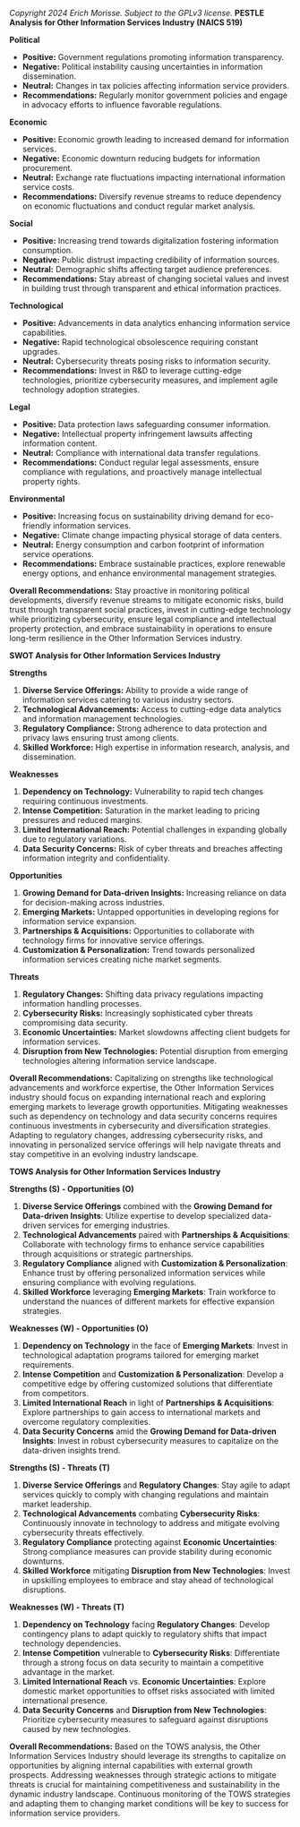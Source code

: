 *Copyright 2024 Erich Morisse.  Subject to the GPLv3 license.*
**PESTLE Analysis for Other Information Services Industry (NAICS 519)**

**Political**
- **Positive:** Government regulations promoting information transparency.
- **Negative:** Political instability causing uncertainties in information dissemination.
- **Neutral:** Changes in tax policies affecting information service providers.
- **Recommendations:** Regularly monitor government policies and engage in advocacy efforts to influence favorable regulations.

**Economic**
- **Positive:** Economic growth leading to increased demand for information services.
- **Negative:** Economic downturn reducing budgets for information procurement.
- **Neutral:** Exchange rate fluctuations impacting international information service costs.
- **Recommendations:** Diversify revenue streams to reduce dependency on economic fluctuations and conduct regular market analysis.

**Social**
- **Positive:** Increasing trend towards digitalization fostering information consumption.
- **Negative:** Public distrust impacting credibility of information sources.
- **Neutral:** Demographic shifts affecting target audience preferences.
- **Recommendations:** Stay abreast of changing societal values and invest in building trust through transparent and ethical information practices.

**Technological**
- **Positive:** Advancements in data analytics enhancing information service capabilities.
- **Negative:** Rapid technological obsolescence requiring constant upgrades.
- **Neutral:** Cybersecurity threats posing risks to information security.
- **Recommendations:** Invest in R&D to leverage cutting-edge technologies, prioritize cybersecurity measures, and implement agile technology adoption strategies.

**Legal**
- **Positive:** Data protection laws safeguarding consumer information.
- **Negative:** Intellectual property infringement lawsuits affecting information content.
- **Neutral:** Compliance with international data transfer regulations.
- **Recommendations:** Conduct regular legal assessments, ensure compliance with regulations, and proactively manage intellectual property rights.

**Environmental**
- **Positive:** Increasing focus on sustainability driving demand for eco-friendly information services.
- **Negative:** Climate change impacting physical storage of data centers.
- **Neutral:** Energy consumption and carbon footprint of information service operations.
- **Recommendations:** Embrace sustainable practices, explore renewable energy options, and enhance environmental management strategies.

**Overall Recommendations:** 
Stay proactive in monitoring political developments, diversify revenue streams to mitigate economic risks, build trust through transparent social practices, invest in cutting-edge technology while prioritizing cybersecurity, ensure legal compliance and intellectual property protection, and embrace sustainability in operations to ensure long-term resilience in the Other Information Services industry.

**SWOT Analysis for Other Information Services Industry**

**Strengths**
1. **Diverse Service Offerings:** Ability to provide a wide range of information services catering to various industry sectors.
2. **Technological Advancements:** Access to cutting-edge data analytics and information management technologies.
3. **Regulatory Compliance:** Strong adherence to data protection and privacy laws ensuring trust among clients.
4. **Skilled Workforce:** High expertise in information research, analysis, and dissemination.

**Weaknesses**
1. **Dependency on Technology:** Vulnerability to rapid tech changes requiring continuous investments.
2. **Intense Competition:** Saturation in the market leading to pricing pressures and reduced margins.
3. **Limited International Reach:** Potential challenges in expanding globally due to regulatory variations.
4. **Data Security Concerns:** Risk of cyber threats and breaches affecting information integrity and confidentiality.

**Opportunities**
1. **Growing Demand for Data-driven Insights:** Increasing reliance on data for decision-making across industries.
2. **Emerging Markets:** Untapped opportunities in developing regions for information service expansion.
3. **Partnerships & Acquisitions:** Opportunities to collaborate with technology firms for innovative service offerings.
4. **Customization & Personalization:** Trend towards personalized information services creating niche market segments.

**Threats**
1. **Regulatory Changes:** Shifting data privacy regulations impacting information handling processes.
2. **Cybersecurity Risks:** Increasingly sophisticated cyber threats compromising data security.
3. **Economic Uncertainties:** Market slowdowns affecting client budgets for information services.
4. **Disruption from New Technologies:** Potential disruption from emerging technologies altering information service landscape.


**Overall Recommendations:**
Capitalizing on strengths like technological advancements and workforce expertise, the Other Information Services industry should focus on expanding international reach and exploring emerging markets to leverage growth opportunities. Mitigating weaknesses such as dependency on technology and data security concerns requires continuous investments in cybersecurity and diversification strategies. Adapting to regulatory changes, addressing cybersecurity risks, and innovating in personalized service offerings will help navigate threats and stay competitive in an evolving industry landscape.

**TOWS Analysis for Other Information Services Industry**

**Strengths (S) - Opportunities (O)**
1. **Diverse Service Offerings** combined with the **Growing Demand for Data-driven Insights**: Utilize expertise to develop specialized data-driven services for emerging industries.
2. **Technological Advancements** paired with **Partnerships & Acquisitions**: Collaborate with technology firms to enhance service capabilities through acquisitions or strategic partnerships.
3. **Regulatory Compliance** aligned with **Customization & Personalization**: Enhance trust by offering personalized information services while ensuring compliance with evolving regulations.
4. **Skilled Workforce** leveraging **Emerging Markets**: Train workforce to understand the nuances of different markets for effective expansion strategies.

**Weaknesses (W) - Opportunities (O)**
1. **Dependency on Technology** in the face of **Emerging Markets**: Invest in technological adaptation programs tailored for emerging market requirements.
2. **Intense Competition** and **Customization & Personalization**: Develop a competitive edge by offering customized solutions that differentiate from competitors.
3. **Limited International Reach** in light of **Partnerships & Acquisitions**: Explore partnerships to gain access to international markets and overcome regulatory complexities.
4. **Data Security Concerns** amid the **Growing Demand for Data-driven Insights**: Invest in robust cybersecurity measures to capitalize on the data-driven insights trend.

**Strengths (S) - Threats (T)**
1. **Diverse Service Offerings** and **Regulatory Changes**: Stay agile to adapt services quickly to comply with changing regulations and maintain market leadership.
2. **Technological Advancements** combating **Cybersecurity Risks**: Continuously innovate in technology to address and mitigate evolving cybersecurity threats effectively.
3. **Regulatory Compliance** protecting against **Economic Uncertainties**: Strong compliance measures can provide stability during economic downturns.
4. **Skilled Workforce** mitigating **Disruption from New Technologies**: Invest in upskilling employees to embrace and stay ahead of technological disruptions.

**Weaknesses (W) - Threats (T)**
1. **Dependency on Technology** facing **Regulatory Changes**: Develop contingency plans to adapt quickly to regulatory shifts that impact technology dependencies.
2. **Intense Competition** vulnerable to **Cybersecurity Risks**: Differentiate through a strong focus on data security to maintain a competitive advantage in the market.
3. **Limited International Reach** vs. **Economic Uncertainties**: Explore domestic market opportunities to offset risks associated with limited international presence.
4. **Data Security Concerns** and **Disruption from New Technologies**: Prioritize cybersecurity measures to safeguard against disruptions caused by new technologies.

**Overall Recommendations:**
Based on the TOWS analysis, the Other Information Services Industry should leverage its strengths to capitalize on opportunities by aligning internal capabilities with external growth prospects. Addressing weaknesses through strategic actions to mitigate threats is crucial for maintaining competitiveness and sustainability in the dynamic industry landscape. Continuous monitoring of the TOWS strategies and adapting them to changing market conditions will be key to success for information service providers.

